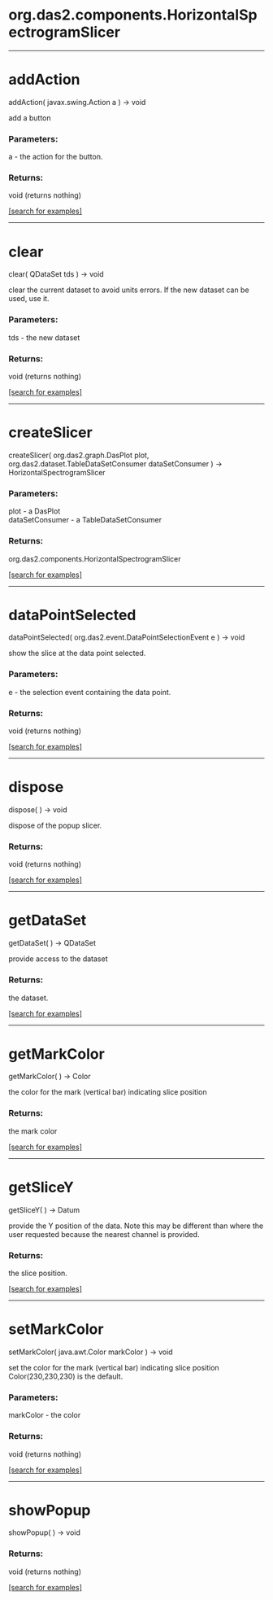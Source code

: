 # org.das2.components.HorizontalSpectrogramSlicer
***
<a name="addAction"></a>
# addAction
addAction( javax.swing.Action a ) &rarr; void

add a button

### Parameters:
a - the action for the button.

### Returns:
void (returns nothing)


<a href="https://github.com/autoplot/dev/search?q=addAction&unscoped_q=addAction">[search for examples]</a>

***
<a name="clear"></a>
# clear
clear( QDataSet tds ) &rarr; void

clear the current dataset to avoid units errors.  If the
 new dataset can be used, use it.

### Parameters:
tds - the new dataset

### Returns:
void (returns nothing)


<a href="https://github.com/autoplot/dev/search?q=clear&unscoped_q=clear">[search for examples]</a>

***
<a name="createSlicer"></a>
# createSlicer
createSlicer( org.das2.graph.DasPlot plot, org.das2.dataset.TableDataSetConsumer dataSetConsumer ) &rarr; HorizontalSpectrogramSlicer



### Parameters:
plot - a DasPlot
<br>dataSetConsumer - a TableDataSetConsumer

### Returns:
org.das2.components.HorizontalSpectrogramSlicer


<a href="https://github.com/autoplot/dev/search?q=createSlicer&unscoped_q=createSlicer">[search for examples]</a>

***
<a name="dataPointSelected"></a>
# dataPointSelected
dataPointSelected( org.das2.event.DataPointSelectionEvent e ) &rarr; void

show the slice at the data point selected.

### Parameters:
e - the selection event containing the data point.

### Returns:
void (returns nothing)


<a href="https://github.com/autoplot/dev/search?q=dataPointSelected&unscoped_q=dataPointSelected">[search for examples]</a>

***
<a name="dispose"></a>
# dispose
dispose(  ) &rarr; void

dispose of the popup slicer.

### Returns:
void (returns nothing)


<a href="https://github.com/autoplot/dev/search?q=dispose&unscoped_q=dispose">[search for examples]</a>

***
<a name="getDataSet"></a>
# getDataSet
getDataSet(  ) &rarr; QDataSet

provide access to the dataset

### Returns:
the dataset.

<a href="https://github.com/autoplot/dev/search?q=getDataSet&unscoped_q=getDataSet">[search for examples]</a>

***
<a name="getMarkColor"></a>
# getMarkColor
getMarkColor(  ) &rarr; Color

the color for the mark (vertical bar) indicating slice position

### Returns:
the mark color

<a href="https://github.com/autoplot/dev/search?q=getMarkColor&unscoped_q=getMarkColor">[search for examples]</a>

***
<a name="getSliceY"></a>
# getSliceY
getSliceY(  ) &rarr; Datum

provide the Y position of the data.  Note this may be different 
 than where the user requested because the nearest channel is provided.

### Returns:
the slice position.

<a href="https://github.com/autoplot/dev/search?q=getSliceY&unscoped_q=getSliceY">[search for examples]</a>

***
<a name="setMarkColor"></a>
# setMarkColor
setMarkColor( java.awt.Color markColor ) &rarr; void

set the color for the mark (vertical bar) indicating slice position
 Color(230,230,230) is the default.

### Parameters:
markColor - the color

### Returns:
void (returns nothing)


<a href="https://github.com/autoplot/dev/search?q=setMarkColor&unscoped_q=setMarkColor">[search for examples]</a>

***
<a name="showPopup"></a>
# showPopup
showPopup(  ) &rarr; void



### Returns:
void (returns nothing)


<a href="https://github.com/autoplot/dev/search?q=showPopup&unscoped_q=showPopup">[search for examples]</a>

